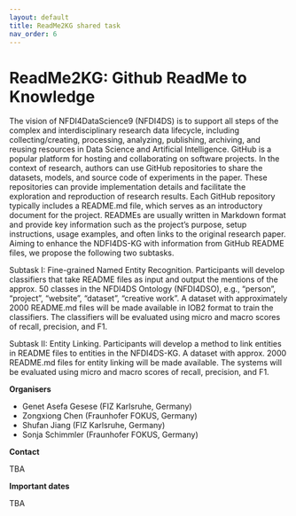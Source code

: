 ```yaml
---
layout: default
title: ReadMe2KG shared task
nav_order: 6
---
```


# ReadMe2KG: Github ReadMe to Knowledge

The vision of NFDI4DataScience9 (NFDI4DS) is to support all steps of the complex and interdisciplinary research data lifecycle, including collecting/creating, processing, analyzing, publishing, archiving, and reusing resources in Data Science and Artificial Intelligence. GitHub is a popular platform for hosting and collaborating on software projects. In the context of research, authors can use GitHub repositories to share the datasets, models, and source code of experiments in the paper. These repositories can provide implementation details and facilitate the exploration and reproduction of research results. Each GitHub repository typically includes a README.md file, which serves as an introductory document for the project. READMEs are usually written in Markdown format and provide key information such as the project’s purpose, setup instructions, usage examples, and often links to the original research paper. Aiming to enhance the NDFI4DS-KG with information from GitHub README files, we propose the following two subtasks.

Subtask I: Fine-grained Named Entity Recognition. Participants will develop classifiers that take README files as input and output the mentions of the approx. 50 classes in the NFDI4DS Ontology (NFDI4DSO), e.g., “person”, “project”, “website”, “dataset”, “creative work”. A dataset with approximately 2000 README.md files will be made available in IOB2 format to train the classifiers. The classifiers will be evaluated using micro and macro scores of recall, precision, and F1.

Subtask II: Entity Linking. Participants will develop a method to link entities in README files to entities in the NFDI4DS-KG. A dataset with approx. 2000 README.md files for entity linking will be made available. The systems will be evaluated using micro and macro scores of recall, precision, and F1.


**Organisers**

* Genet Asefa Gesese (FIZ Karlsruhe, Germany)
* Zongxiong Chen (Fraunhofer FOKUS, Germany)
* Shufan Jiang (FIZ Karlsruhe, Germany)
* Sonja Schimmler (Fraunhofer FOKUS, Germany)

**Contact**

TBA

**Important dates**

TBA

